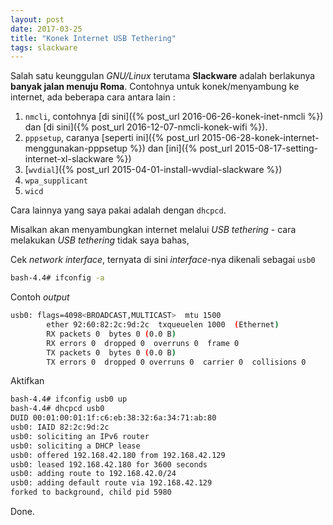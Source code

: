 ```yaml
---
layout: post
date: 2017-03-25
title: "Konek Internet USB Tethering"
tags: slackware
---
```


Salah satu keunggulan _GNU/Linux_ terutama **Slackware** adalah berlakunya **banyak jalan menuju Roma**. Contohnya untuk konek/menyambung ke internet, ada beberapa cara antara lain :

1. <code>nmcli</code>, contohnya [di sini]({% post_url 2016-06-26-konek-inet-nmcli %}) dan [di sini]({% post_url 2016-12-07-nmcli-konek-wifi %}).
2. <code>pppsetup</code>, caranya [seperti ini]({% post_url 2015-06-28-konek-internet-menggunakan-pppsetup %}) dan [ini]({% post_url 2015-08-17-setting-internet-xl-slackware %}) 
3. [<code>wvdial</code>]({% post_url 2015-04-01-install-wvdial-slackware %})
4. <code>wpa_supplicant</code>
5. <code>wicd</code>

Cara lainnya yang saya pakai adalah dengan <code>dhcpcd</code>.

Misalkan akan menyambungkan internet melalui _USB tethering_ - cara melakukan _USB tethering_ tidak saya bahas,

Cek _network interface_, ternyata di sini _interface_-nya dikenali sebagai <code>usb0</code>

```bash
bash-4.4# ifconfig -a
```

Contoh _output_

```bash
usb0: flags=4098<BROADCAST,MULTICAST>  mtu 1500
        ether 92:60:82:2c:9d:2c  txqueuelen 1000  (Ethernet)
        RX packets 0  bytes 0 (0.0 B)
        RX errors 0  dropped 0  overruns 0  frame 0
        TX packets 0  bytes 0 (0.0 B)
        TX errors 0  dropped 0 overruns 0  carrier 0  collisions 0
```

Aktifkan

```bash
bash-4.4# ifconfig usb0 up
bash-4.4# dhcpcd usb0
DUID 00:01:00:01:1f:c6:eb:38:32:6a:34:71:ab:80
usb0: IAID 82:2c:9d:2c
usb0: soliciting an IPv6 router
usb0: soliciting a DHCP lease
usb0: offered 192.168.42.180 from 192.168.42.129
usb0: leased 192.168.42.180 for 3600 seconds
usb0: adding route to 192.168.42.0/24
usb0: adding default route via 192.168.42.129
forked to background, child pid 5980
```

Done.

